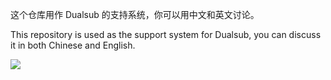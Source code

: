 这个仓库用作 Dualsub 的支持系统，你可以用中文和英文讨论。

This repository is used as the support system for Dualsub, you can discuss it in both Chinese and English.

![](https://github.com/muzuiget/dualsub-support/assets/330812/723436cd-e6fe-4948-9044-30c83e2af1bb)

